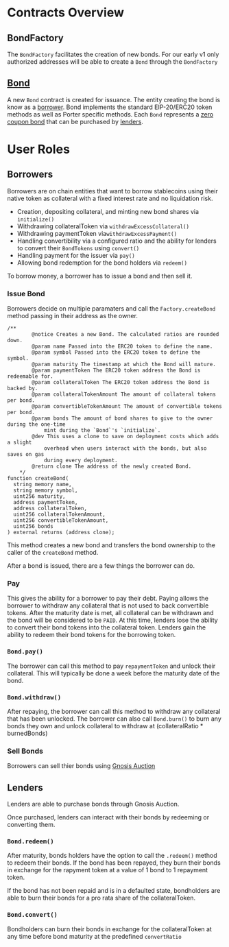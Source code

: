 # Contracts Overview

## BondFactory

The `BondFactory` facilitates the creation of new bonds. For our early v1 only authorized addresses will be able to create a `Bond` through the `BondFactory`

## [Bond](./bond.md)

A new `Bond` contract is created for issuance. The entity creating the bond is know as a [borrower](https://docs.porter.finance/portal/participants/borrowers). Bond implements the standard EIP-20/ERC20 token methods as well as Porter specific methods. Each `Bond` represents a [zero coupon bond](https://docs.porter.finance/portal/intro-to-bonds/zero-coupon-bonds) that can be purchased by [lenders](https://docs.porter.finance/portal/participants/lenders).

# User Roles

## Borrowers

Borrowers are on chain entities that want to borrow stablecoins using their native token as collateral with a fixed interest rate and no liquidation risk.

- Creation, depositing collateral, and minting new bond shares via `initialize()`
- Withdrawing collateralToken via `withdrawExcessCollateral()`
- Withdrawing paymentToken via`withdrawExcessPayment()`
- Handling convertibility via a configured ratio and the ability for lenders to convert their `BondTokens` using `convert()`
- Handling payment for the issuer via `pay()`
- Allowing bond redemption for the bond holders via `redeem()`

To borrow money, a borrower has to issue a bond and then sell it.

### Issue Bond

Borrowers decide on multiple paramaters and call the `Factory.createBond` method passing in their address as the owner.

```solidity
/**
        @notice Creates a new Bond. The calculated ratios are rounded down.
        @param name Passed into the ERC20 token to define the name.
        @param symbol Passed into the ERC20 token to define the symbol.
        @param maturity The timestamp at which the Bond will mature.
        @param paymentToken The ERC20 token address the Bond is redeemable for.
        @param collateralToken The ERC20 token address the Bond is backed by.
        @param collateralTokenAmount The amount of collateral tokens per bond.
        @param convertibleTokenAmount The amount of convertible tokens per bond.
        @param bonds The amount of bond shares to give to the owner during the one-time
            mint during the `Bond`'s `initialize`.
        @dev This uses a clone to save on deployment costs which adds a slight
            overhead when users interact with the bonds, but also saves on gas
            during every deployment.
        @return clone The address of the newly created Bond.
    */
function createBond(
  string memory name,
  string memory symbol,
  uint256 maturity,
  address paymentToken,
  address collateralToken,
  uint256 collateralTokenAmount,
  uint256 convertibleTokenAmount,
  uint256 bonds
) external returns (address clone);

```

This method creates a new bond and transfers the bond ownership to the caller of the `createBond` method.

After a bond is issued, there are a few things the borrower can do.

### Pay

This gives the ability for a borrower to pay their debt. Paying allows the borrower to withdraw any collateral that is not used to back convertible tokens. After the maturity date is met, all collateral can be withdrawn and the bond will be considered to be `PAID`. At this time, lenders lose the ability to convert their bond tokens into the collateral token. Lenders gain the ability to redeem their bond tokens for the borrowing token.

### `Bond.pay()`

The borrower can call this method to pay `repaymentToken` and unlock their collateral. This will typically be done a week before the maturity date of the bond.

### `Bond.withdraw()`

After repaying, the borrower can call this method to withdraw any collateral that has been unlocked. The borrower can also call `Bond.burn()` to burn any bonds they own and unlock collateral to withdraw at (collateralRatio \* burnedBonds)

### Sell Bonds

Borrowers can sell thier bonds using [Gnosis Auction](https://github.com/gnosis/ido-contracts)

## Lenders

Lenders are able to purchase bonds through Gnosis Auction.

Once purchased, lenders can interact with their bonds by redeeming or converting them.

### `Bond.redeem()`

After maturity, bonds holders have the option to call the `.redeem()` method to redeem their bonds. If the bond has been repayed, they burn their bonds in exchange for the rapyment token at a value of 1 bond to 1 repayment token.

If the bond has not been repaid and is in a defaulted state, bondholders are able to burn their bonds for a pro rata share of the collateralToken.

### `Bond.convert()`

Bondholders can burn their bonds in exchange for the collateralToken at any time before bond maturity at the predefined `convertRatio`
